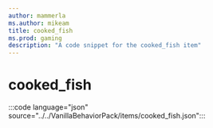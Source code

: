 ```yaml
---
author: mammerla
ms.author: mikeam
title: cooked_fish
ms.prod: gaming
description: "A code snippet for the cooked_fish item"
---
```


# cooked_fish

:::code language="json" source="../../VanillaBehaviorPack/items/cooked_fish.json":::
